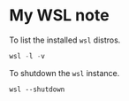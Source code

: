 # My WSL note

To list the installed `wsl` distros.

```powershell
wsl -l -v
```

To shutdown the `wsl` instance.

```
wsl --shutdown
```
